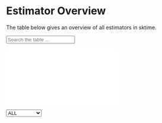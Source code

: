 # Estimator Overview

The table below gives an overview of all estimators in sktime.

<p>
<label for="myInput"></label><input type="text" id="myInput" placeholder="Search the table ..." />
<br>
</p>

<script src="_static/js/dynamic_table.js"></script>
![](_static/estimator_overview_db.json)

<style>
.bd-article-container {
    max-width: 100em !important; 
}

.bd-sidebar-secondary {
    display: none;
}

.table-container {
    width: 100%;
    /* border: 4px solid #888;  */
    padding: 10px;
    overflow: auto;
}

#tableContainer {
    float: left; 
    border-collapse: collapse;
    table-layout: auto;
}

#tableContainer th {
    border: 2px solid #888; 
    text-align: center;
    word-wrap: break-word !important;
    max-width: 10% !important;
}

/* #tableContainer td {


} */
</style>

<div id="dropdownContainer">
<select id="filterOptions" onchange="filterTable()">
  <option value="all" selected>ALL</option>
  <option value="forecaster">Forecaster</option>
  <option value="transformer">Transformer</option>
  <option value="regressor">Regressor</option>
  <option value="aligner">Aligner</option>
  <option value="clusterer">Clusterer</option>
  <option value="classifier">Classifier</option>
</select>
<p>
<span id="checkboxContainer">
</span></p>
</div>
<div class="table-container">
<!-- Table to render estimators overview -->
<table id="tableContainer"></table>
<!-- Buttons for pages -->
</div> 

<script>
document.addEventListener("DOMContentLoaded", function () {
    var myInput = document.getElementById("myInput");
  
    myInput.addEventListener("keyup", function () {
      var value = this.value.toLowerCase();
      var rows = document.getElementsByTagName("tr");
  
      for (var i = 0; i < rows.length; i++) {
        var rowText = rows[i].textContent.toLowerCase();
        rows[i].style.display = rowText.indexOf(value) > -1 ? "" : "none";
      }
    });
  });
  

let filter = "all";
let tableAll = "";
let visibleTagsOfTypes = {};

filterTable();

function filterTable() {

    filter = document.getElementById("filterOptions").value;
    
    let header = ["Class Name", "Estimator Type", "Dependencies", "Import Path", "Maintainers"];

    const cachedData = sessionStorage.getItem("jsonData");
    
    if (cachedData) {
        const data = JSON.parse(cachedData);
        if (filter != "all") {
            let header = ["Class Name", "Dependencies", "Import Path", "Maintainers"];
            const filteredData = data.filter(row => row["Estimator Type"] === filter);
            
            if (visibleTagsOfTypes[filter]) {
                const tags = visibleTagsOfTypes[filter];
                header.push(Object.keys(tags).filter(key => tags[key]));

            } else {
                visibleTagsOfTypes[filter] = {};
                const tags = Object.keys(filteredData[0].Tags);
                tags.forEach(tag => {
                    visibleTagsOfTypes[filter][tag] = false;
                });
            }
            renderTable(filteredData, header); 
        } else {
            visibleTagsOfTypes[filter] = [];
            const table = document.getElementById("tableContainer");
            if (tableAll) {
              table.innerHTML = tableAll;
            } else {
              renderTable(data, header);
              tableAll = table.innerHTML;
            }
        }
        populateCheckboxes();
    } else {
        fetchAndRenderTable(header, filter);
    }
}

function renderTable(data, header) {
    const table = document.getElementById("tableContainer");

    
    table.innerHTML = "";
    console.log(header);
   // Table header
    let headerRow = "<tr>";
    header.forEach((headerItem, index) => {
        if (Array.isArray(headerItem)) {
            // Handle the case where headerItem is a list
            headerItem.forEach(item => {
                headerRow += `<th>${item}</th>`;
            });
        } else {
            headerRow += `<th>${headerItem}</th>`;
        }
    });
    headerRow += "</tr>";
    table.innerHTML += headerRow;
    console.log(filter)

    // Table rows
    data.forEach(rowData => {
        let rowContent = "<tr>";
        header.forEach(headerItem => {
            if (Array.isArray(headerItem)) {
                // Handle the case where headerItem is a list
                headerItem.forEach(item => {
                    rowContent += `<td>${rowData.Tags[item]}</td>`;
                });
            } else {
                rowContent += `<td>${rowData[headerItem]}</td>`;
            }
        });
        rowContent += "</tr>";
        table.innerHTML += rowContent;
    });
}

function fetchAndRenderTable(header) {
    fetch("_static/estimator_overview_db.json") 
      .then(response => response.json())
      .then(data => {
        renderTable(data, header)
        // Store data in sessionStorage
        sessionStorage.setItem("jsonData", JSON.stringify(data));
      })
      .catch(error => console.error("Error:", error));
}

// Function to populate the checkboxes
function populateCheckboxes() {
  const checkboxContainer = document.getElementById("checkboxContainer");
  checkboxContainer.innerHTML = "Check to Show Tags:"; 

  for (const [key, value] of Object.entries(visibleTagsOfTypes[filter])) {
    const checkbox = document.createElement("input");
    checkbox.type = "checkbox";
    checkbox.id = key;
    checkbox.name = key;
    checkbox.checked = value;
    
    const label = document.createElement("label");
    label.htmlFor = key;
    label.textContent = key;

    checkboxContainer.appendChild(checkbox);
    checkboxContainer.appendChild(label);
  }
}

// Event listener for checkbox change
document.addEventListener("change", function(event) {
  const target = event.target;
  if (target.type === "checkbox") {
    visibleTagsOfTypes[filter][target.id] = target.checked;
    console.log(filter)
    console.log(visibleTagsOfTypes[filter])
    filterTable();
  }
});


 </script>

<!-- ```{include} estimator_overview_table.html
``` -->
